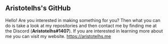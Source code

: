 ## Aristotelhs's GitHub
Hello! Are you interested in making something for you? Then what you can do is take a look at my repositories and then contact me by finding me at the Discord (**Aristotelhs#1407**). If you are interested in learning more about me you can visit my website. https://aristotelhs.me
